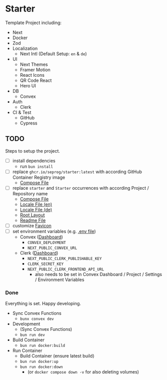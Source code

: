 # Starter

Template Project including:

- Next
- Docker
- Zod
- Localization
  - Next Intl (Default Setup: `en` & `de`)
- UI
  - Next Themes
  - Framer Motion
  - React Icons
  - QR Code React
  - Hero UI
- DB
  - Convex
- Auth
  - Clerk
- CI & Test
  - GitHub
  - Cypress


## TODO
Steps to setup the project.
- [ ] install dependencies
  - run `bun install`
- [ ] replace `ghcr.io/seprog/starter:latest` with according GitHub Container Registry image
  - [Compose File](/docker-compose.yaml)
- [ ] replace `starter` and `Starter` occurrences with according Project / Repository name
  - [Compose File](/docker-compose.yaml)
  - [Locale File (en)](/locales/en.json)
  - [Locale File (de)](/locales/de.json)
  - [Root Layout](/src/app/[locale]/layout.tsx)
  - [Readme File](/README.md)
- [ ] customize [Favicon](/src/app/icon.svg)
- [ ] set environment variables (e.g. [.env file](/.env))
  - Convex ([Dashboard](https://dashboard.convex.dev))
    - `CONVEX_DEPLOYMENT`
    - `NEXT_PUBLIC_CONVEX_URL`
  - Clerk ([Dashboard](https://dashboard.clerk.com))
    - `NEXT_PUBLIC_CLERK_PUBLISHABLE_KEY`
    - `CLERK_SECRET_KEY`
    - `NEXT_PUBLIC_CLERK_FRONTEND_API_URL`
      - also needs to be set in Convex Dashboard / Project / Settings / Environment Variables

### Done
Everything is set. Happy developing.
- Sync Convex Functions
  - `bunx convex dev`
- Development
  - (Sync Convex Functions)
  - `bun run dev`
- Build Container
  - `bun run docker:build`
- Run Container
  - Build Container (ensure latest build)
  - `bun run docker:up`
  - `bun run docker:down`
    - (or `docker compose down -v` for also deleting volumes)
